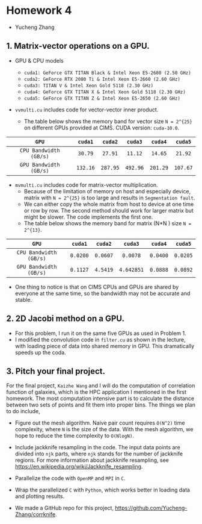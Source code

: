 # Homework 4

- Yucheng Zhang

## 1. Matrix-vector operations on a GPU.

- GPU & CPU models
  - `cuda1: GeForce GTX TITAN Black & Intel Xeon E5-2680 (2.50 GHz)`
  - `cuda2: GeForce RTX 2080 Ti & Intel Xeon E5-2660 (2.60 GHz)`
  - `cuda3: TITAN V & Intel Xeon Gold 5118 (2.30 GHz)`
  - `cuda4: GeForce GTX TITAN X & Intel Xeon Gold 5118 (2.30 GHz)`
  - `cuda5: GeForce GTX TITAN Z & Intel Xeon E5-2650 (2.60 GHz)`

- `vvmulti.cu` includes code for vector-vector inner product.
  - The table below shows the memory band for vector size `N = 2^{25}` on different GPUs provided at CIMS. CUDA version: `cuda-10.0`.

|         `GPU`          | `cuda1`  | `cuda2`  | `cuda3`  | `cuda4`  | `cuda5`  |
| :--------------------: | :------: | :------: | :------: | :------: | :------: |
| `CPU Bandwidth (GB/s)` | `30.79`  | `27.91`  | `11.12`  | `14.65`  | `21.92`  |
| `GPU Bandwidth (GB/s)` | `132.16` | `287.95` | `492.96` | `201.29` | `107.67` |



- `mvmulti.cu` includes code for matrix-vector multiplication.
  - Because of the limitation of memory on host and especially device, matrix with `N = 2^{25}` is too large and results in `Segmentation fault`.
  - We can either copy the whole matrix from host to device at one time or row by row. The second method should work for larger matrix but might be slower. The code implements the first one.
  - The table below shows the memory band for matrix (N*N ) size `N = 2^{13}`.

|         `GPU`          | `cuda1`  | `cuda2`  |  `cuda3`   | `cuda4`  | `cuda5`  |
| :--------------------: | :------: | :------: | :--------: | :------: | :------: |
| `CPU Bandwidth (GB/s)` | `0.0200` | `0.0607` |  `0.0078`  | `0.0400` | `0.0205` |
| `GPU Bandwidth (GB/s)` | `0.1127` | `4.5419` | `4.642851` | `0.0888` | `0.0892` |

- One thing to notice is that on CIMS CPUs and GPUs are shared by everyone at the same time, so the bandwidth may not be accurate and stable.

## 2. 2D Jacobi method on a GPU.

- For this problem, I run it on the same five GPUs as used in Problem 1.
- I modified the convolution code in `filter.cu` as shown in the lecture, with loading piece of data into shared memory in GPU. This dramatically speeds up the coda.


## 3. Pitch your final project.

For the final project, `Kaizhe Wang` and I will do the computation of correlation function of galaxies, which is the HPC application I mentioned in the first homework. The most computation intensive part is to calculate the distance between two sets of points and fit them into proper bins. The things we plan to do include,

- Figure out the mesh algorithm. Naive pair count requires `O(N^2)` time complexity, where `N` is the size of the data. With the mesh algorithm, we hope to reduce the time complexity to `O(NlogN)`.
- Include jackknife resampling in the code. The input data points are divided into `njk` parts, where `njk` stands for the number of jackknife regions. For more information about jackknife resampling, see https://en.wikipedia.org/wiki/Jackknife_resampling.
- Parallelize the code with `OpenMP` and `MPI` in `C`.
- Wrap the parallelized `C` with `Python`, which works better in loading data and plotting results.

- We made a GitHub repo for this project, https://github.com/Yucheng-Zhang/corrknife.
